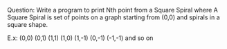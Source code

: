 Question: Write a program to print Nth point from a Square Spiral where
A Square Spiral is set of points on a graph starting from (0,0) and spirals in a square shape.

E.x:
(0,0)
(0,1)
(1,1)
(1,0)
(1,-1)
(0,-1)
(-1,-1) and so on

